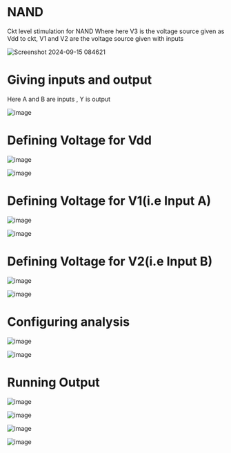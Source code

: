 # NAND

Ckt level stimulation for NAND
Where here V3 is the voltage source given as Vdd to ckt,
V1 and V2 are the voltage source given with inputs

![Screenshot 2024-09-15 084621](https://github.com/user-attachments/assets/fe0e25cb-b203-4dc4-9847-a689c7d44e16)

# Giving inputs and output
Here A and B are inputs , Y is output 

![image](https://github.com/user-attachments/assets/5b8ccc81-3fef-4c2c-a143-cb7cb5772760)

# Defining Voltage for Vdd

![image](https://github.com/user-attachments/assets/74f6c916-6483-4796-9469-a5ed85530bc9)

![image](https://github.com/user-attachments/assets/f6014be0-d283-404d-913e-ffdebe2b7962)

# Defining Voltage for V1(i.e Input A)

![image](https://github.com/user-attachments/assets/5d913c70-99d6-4140-a1ad-4b92b66ed569)

![image](https://github.com/user-attachments/assets/838c4a35-81b5-411a-9604-eb77c11ad9c5)

# Defining Voltage for V2(i.e Input B)

![image](https://github.com/user-attachments/assets/b24c1e8b-214f-46d0-a212-d39898dbaeee)
 
![image](https://github.com/user-attachments/assets/56c4d9b3-07b9-4e59-a3f5-f9d905035f93)

# Configuring analysis

![image](https://github.com/user-attachments/assets/920b0250-7b7c-455b-b12b-6ed8bbca4fd3)

![image](https://github.com/user-attachments/assets/91cbd298-1c10-43dc-a948-54695b3fa805)

# Running Output 

![image](https://github.com/user-attachments/assets/33c02265-565c-4ff0-83b8-15344e529815)

![image](https://github.com/user-attachments/assets/5e838417-60a7-4846-9131-a0d338c8a0b3)

![image](https://github.com/user-attachments/assets/8f4b2352-7e9a-4135-af73-a78d6f962143)

![image](https://github.com/user-attachments/assets/bbad49f4-dce2-48d5-b883-c095ebf9794f)

